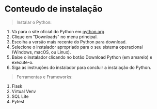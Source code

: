 # Conteudo de instalação
> Instalar o Python:
  1. Vá para o site oficial do Python em [python.org](https://www.python.org/).
  2. Clique em "Downloads" no menu principal.
  3. Escolha a versão mais recente do Python para download.
  4. Selecione o instalador apropriado para o seu sistema operacional (Windows, macOS, ou Linux).
  5. Baixe o instalador clicando no botão Download Python (em amarelo) e execute-o.
  6. Siga as instruções do instalador para concluir a instalação do Python.

> Ferramentas e Frameworks: <br>
  1. Flask
  2. Virtual Venv
  3. SQL Lite
  4. Pytest
 
